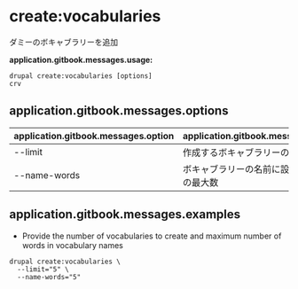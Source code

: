 # create:vocabularies
ダミーのボキャブラリーを追加

**application.gitbook.messages.usage:**
```
drupal create:vocabularies [options]
crv
```

## application.gitbook.messages.options
application.gitbook.messages.option | application.gitbook.messages.details
-------|-------------
--limit | 作成するボキャブラリーの数
--name-words | ボキャブラリーの名前に設定するの単語の最大数

## application.gitbook.messages.examples
* Provide the number of vocabularies to create and maximum number of words in vocabulary names
```
drupal create:vocabularies \
  --limit="5" \
  --name-words="5"
```
